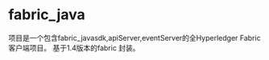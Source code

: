 # fabric_java
项目是一个包含fabric_javasdk,apiServer,eventServer的全Hyperledger Fabric客户端项目。
基于1.4版本的fabric 封装。



